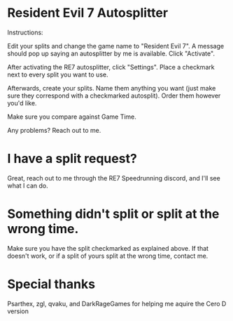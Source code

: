 # Resident Evil 7 Autosplitter
Instructions:

Edit your splits and change the game name to "Resident Evil 7". A message should pop up saying an autosplitter by me is available. Click "Activate".

After activating the RE7 autosplitter, click "Settings". Place a checkmark next to every split you want to use.

Afterwards, create your splits. Name them anything you want (just make sure they correspond with a checkmarked autosplit). Order them however you'd like.

Make sure you compare against Game Time.

Any problems? Reach out to me.

# I have a split request?

Great, reach out to me through the RE7 Speedrunning discord, and I'll see what I can do.

# Something didn't split or split at the wrong time.

Make sure you have the split checkmarked as explained above. If that doesn't work, or if a split of yours split at the wrong time, contact me.

# Special thanks

Psarthex, zgl, qvaku, and DarkRageGames for helping me aquire the Cero D version
